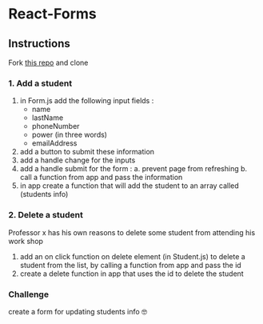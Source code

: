 # React-Forms


## Instructions
Fork [this repo](https://github.com/JoinCODED/Task-react-forms) and clone

### 1. Add a student  
1. in Form.js add the following input fields :
    - name
    - lastName
    - phoneNumber
    - power (in three words)
    - emailAddress
2. add a button to submit these information
3. add a handle change for the inputs
4. add a handle submit for the form :
    a. prevent page from refreshing
    b. call a function from app and pass the information 
5. in app create a function that will add the student to an array called (students info)

### 2. Delete a student
Professor x has his own reasons to delete some student from attending his work shop
1. add an on click function on delete element (in Student.js) to delete a student from the list, by calling a function from app and pass the id 
2. create a delete function in app that uses the id to delete the student 

### Challenge 
create a form for updating students info 🤓

